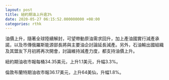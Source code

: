 ```yaml
---
layout: post
title: 紐約期油上升逾3%
date: 2020-05-27 06:15:52.000000000 +08:00
categories: rthk
---
```


油價上升，隨著全球陸續解封，可望帶動原油需求回升，加上產油國實行減產承諾，以及市傳俄羅斯能源部長將與主要油企討論延長減產。另外，石油輸出國組織及其盟友下月初將再次開會，討論維持減產力度，都支持油價上升。

紐約期油收市報每桶34.35美元，上升1.1美元，升幅3.3%。

倫敦布蘭特期油收市報36.17美元，上升64美仙，升幅1.8%。
